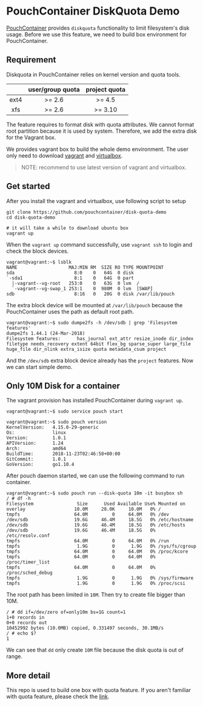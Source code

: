 # PouchContainer DiskQuota Demo

[PouchContainer](https://github.com/alibaba/pouch) provides `diskquota` functionality
 to limit filesystem's disk usage. Before we use this feature, we need to build
 box environment for PouchContainer.

## Requirement

Diskquota in PouchContainer relies on kernel version and quota tools.

|| user/group quota | project quota|
|:---:| :----:| :---:|
|ext4| >= 2.6|>= 4.5|
|xfs|>= 2.6|>= 3.10|

The feature requires to format disk with quota attributes. We cannot format root
 partition because it is used by system. Therefore, we add the extra disk for
 the Vagrant box.

We provides vagrant box to build the whole demo environment. The user only need
 to download [vagrant](https://app.vagrantup.com) and [virtualbox](https://www.virtualbox.org/).

> NOTE: recommend to use latest version of vagrant and virtualbox.

## Get started

After you install the vagrant and virtualbox, use following script to setup

```
git clone https://github.com/pouchcontainer/disk-quota-demo
cd disk-quota-demo

# it will take a while to download ubuntu box
vagrant up
```

When the `vagrant up` command successfully, use `vagrant ssh` to login and check
 the block devices.

```
vagrant@vagrant:~$ lsblk
NAME                   MAJ:MIN RM  SIZE RO TYPE MOUNTPOINT
sda                      8:0    0   64G  0 disk
`-sda1                   8:1    0   64G  0 part
  |-vagrant--vg-root   253:0    0   63G  0 lvm  /
  `-vagrant--vg-swap_1 253:1    0  980M  0 lvm  [SWAP]
sdb                      8:16   0   20G  0 disk /var/lib/pouch
```

The extra block device will be mounted at `/var/lib/pouch` because the PouchContainer
 uses the path as default root path.

```
vagrant@vagrant:~$ sudo dumpe2fs -h /dev/sdb | grep 'Filesystem features'
dumpe2fs 1.44.1 (24-Mar-2018)
Filesystem features:      has_journal ext_attr resize_inode dir_index filetype needs_recovery extent 64bit flex_bg sparse_super large_file huge_file dir_nlink extra_isize quota metadata_csum project
```

And the `/dev/sdb` extra block device already has the `project` features. Now
 we can start simple demo.

## Only 10M Disk for a container

The vagrant provision has installed PouchContainer during `vagrant up`.

```
vagrant@vagrant:~$ sudo service pouch start

vagrant@vagrant:~$ sudo pouch version
KernelVersion:   4.15.0-29-generic
Os:              linux
Version:         1.0.1
APIVersion:      1.24
Arch:            amd64
BuildTime:       2018-11-23T02:46:58+00:00
GitCommit:       1.0.1
GoVersion:       go1.10.4
```

After pouch daemon started, we can use the following command to run container.

```
vagrant@vagrant:~$ sudo pouch run --disk-quota 10m -it busybox sh
/ # df -h
Filesystem                Size      Used Available Use% Mounted on
overlay                  10.0M     28.0K     10.0M   0% /
tmpfs                    64.0M         0     64.0M   0% /dev
/dev/sdb                 19.6G     46.4M     18.5G   0% /etc/hostname
/dev/sdb                 19.6G     46.4M     18.5G   0% /etc/hosts
/dev/sdb                 19.6G     46.4M     18.5G   0% /etc/resolv.conf
tmpfs                    64.0M         0     64.0M   0% /run
tmpfs                     1.9G         0      1.9G   0% /sys/fs/cgroup
tmpfs                    64.0M         0     64.0M   0% /proc/kcore
tmpfs                    64.0M         0     64.0M   0% /proc/timer_list
tmpfs                    64.0M         0     64.0M   0% /proc/sched_debug
tmpfs                     1.9G         0      1.9G   0% /sys/firmware
tmpfs                     1.9G         0      1.9G   0% /proc/scsi
```

The root path has been limited in `10M`. Then try to create file bigger than 10M.

```
/ # dd if=/dev/zero of=only10m bs=1G count=1
1+0 records in
0+0 records out
10452992 bytes (10.0MB) copied, 0.331497 seconds, 30.1MB/s
/ # echo $?
1
```

We can see that `dd` only create `10M` file because the disk quota is out of range.

## More detail

This repo is used to build one box with quota feature. If you aren't familiar
 with quota feature, please check the [link](https://github.com/alibaba/pouch/blob/master/docs/features/pouch_with_diskquota.md).
